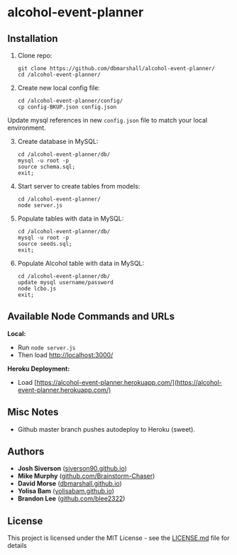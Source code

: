 # alcohol-event-planner

## Installation

1. Clone repo:

    ```
    git clone https://github.com/dbmarshall/alcohol-event-planner/
    cd /alcohol-event-planner/
    ```

2. Create new local config file:

    ```
    cd /alcohol-event-planner/config/
    cp config-BKUP.json config.json
    ```

Update mysql references in new `config.json` file to match your local environment.


3. Create database in MySQL: 

    ```
    cd /alcohol-event-planner/db/
    mysql -u root -p
    source schema.sql;
    exit;
    ```

4. Start server to create tables from models:

    ```
    cd /alcohol-event-planner/
    node server.js
    ```

5. Populate tables with data in MySQL: 

    ```
    cd /alcohol-event-planner/db/
    mysql -u root -p
    source seeds.sql;
    exit;
    ```

6. Populate Alcohol table with data in MySQL: 

    ```
    cd /alcohol-event-planner/db/
    update mysql username/password
    node lcbo.js
    exit;
    ```

## Available Node Commands and URLs

**Local:** 

* Run `node server.js` 
* Then load [http://localhost:3000/](http://localhost:3000/)

**Heroku Deployment:** 

* Load [https://alcohol-event-planner.herokuapp.com/](https://alcohol-event-planner.herokuapp.com/)

## Misc Notes

* Github master branch pushes autodeploy to Heroku (sweet).

## Authors

* **Josh Siverson** ([siverson90.github.io](https://siverson90.github.io))
* **Mike Murphy** ([github.com/Brainstorm-Chaser](https://github.com/Brainstorm-Chaser))
* **David Morse** ([dbmarshall.github.io](https://dbmarshall.github.io))
* **Yolisa Bam** ([yolisabam.github.io](https://yolisabam.github.io))
* **Brandon Lee** ([github.com/blee2322](https://github.com/blee2322))

## License

This project is licensed under the MIT License - see the [LICENSE.md](LICENSE.md) file for details

